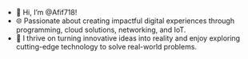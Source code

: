 - 👋 Hi, I’m @Afif718!
- 🌐 Passionate about creating impactful digital experiences through programming, cloud solutions, networking, and IoT.
- 🚀 I thrive on turning innovative ideas into reality and enjoy exploring cutting-edge technology to solve real-world problems.




